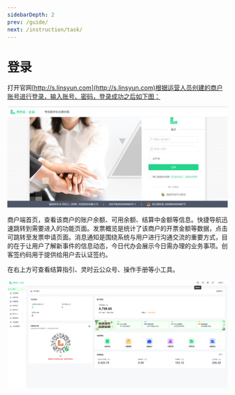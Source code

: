 ```yaml
---
sidebarDepth: 2
prev: /guide/
next: /instruction/task/
---
```


# 登录

打开官网[http://s.linsyun.com](http://s.linsyun.com)根据运营人员创建的商户账号进行登录，输入账号、密码，登录成功之后如下图：

![图片1.png](../static/img1.png)

商户端首页，查看该商户的账户余额、可用余额、结算中金额等信息。快捷导航迅速跳转到需要进入的功能页面。发票概览是统计了该商户的开票金额等数据，点击可跳转至发票申请页面。消息通知是围绕系统与用户进行沟通交流的重要方式，目的在于让用户了解新事件的信息动态，今日代办会展示今日需办理的业务事项。创客签约码用于提供给用户去认证签约。

在右上方可查看结算指引、灵时云公众号、操作手册等小工具。

![图片2.png](../static/img2.png)
